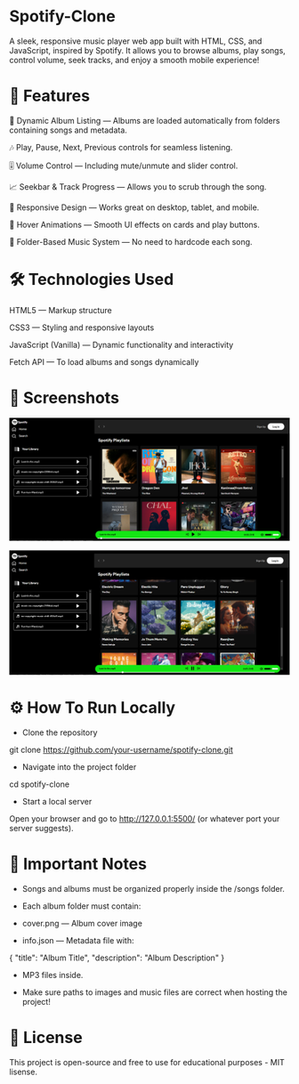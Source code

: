 # Spotify-Clone

A sleek, responsive music player web app built with HTML, CSS, and JavaScript, inspired by Spotify.
It allows you to browse albums, play songs, control volume, seek tracks, and enjoy a smooth mobile experience!

# 🚀 Features
📁 Dynamic Album Listing — Albums are loaded automatically from folders containing songs and metadata.

🎶 Play, Pause, Next, Previous controls for seamless listening.

🎚 Volume Control — Including mute/unmute and slider control.

📈 Seekbar & Track Progress — Allows you to scrub through the song.

📱 Responsive Design — Works great on desktop, tablet, and mobile.

🎨 Hover Animations — Smooth UI effects on cards and play buttons.

📂 Folder-Based Music System — No need to hardcode each song.

# 🛠 Technologies Used

HTML5 — Markup structure

CSS3 — Styling and responsive layouts

JavaScript (Vanilla) — Dynamic functionality and interactivity

Fetch API — To load albums and songs dynamically

# 📸 Screenshots

![alt text](<Readme-img/sp 2.png>)

![alt text](Readme-img/sp3.png)


# ⚙ How To Run Locally

- Clone the repository

git clone https://github.com/your-username/spotify-clone.git

- Navigate into the project folder

cd spotify-clone

- Start a local server

Open your browser and go to http://127.0.0.1:5500/ (or whatever port your server suggests).

# 📢 Important Notes

- Songs and albums must be organized properly inside the /songs folder.

- Each album folder must contain:

- cover.png — Album cover image

- info.json — Metadata file with:

{
  "title": "Album Title",
  "description": "Album Description"
}

- MP3 files inside.

- Make sure paths to images and music files are correct when hosting the project!

# 📜 License

This project is open-source and free to use for educational purposes - MIT lisense.



